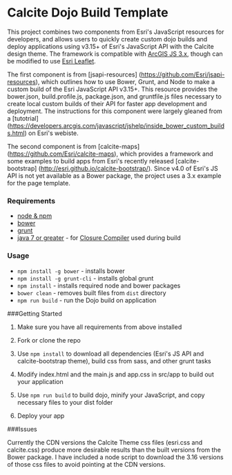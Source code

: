 # Calcite Dojo Build Template

This project combines two components from Esri's JavaScript resources for developers, and allows users to quickly create custom dojo builds and deploy applications using v3.15+ of Esri's JavaScript API with the Calcite design theme.  The framework is compatible with [ArcGIS JS 3.x](https://developers.arcgis.com/javascript/), though can be modified to use [Esri Leaflet](https://github.com/Esri/esri-leaflet). 

The first component is from [jsapi-resources] (https://github.com/Esri/jsapi-resources), which outlines how to use Bower, Grunt, and Node to make a custom build of the Esri JavaScript API v3.15+.  This resource provides the bower.json, build.profile.js, package.json, and gruntfile.js files necessary to create local custom builds of their API for faster app development and deployment.  The instructions for this component were largely gleaned from a [tutotrial] (https://developers.arcgis.com/javascript/jshelp/inside_bower_custom_builds.html) on Esri's webiste. 

The second component is from [calcite-maps] (https://github.com/Esri/calcite-maps), which provides a framework and some examples to build apps from Esri's recently released [calcite-bootstrap] (http://esri.github.io/calcite-bootstrap/).   Since v4.0 of Esri's JS API is not yet available as a Bower package, the project uses a 3.x example for the page template.  

### Requirements
* [node & npm](https://nodejs.org/)
* [bower](http://bower.io/)
* [grunt](http://gruntjs.com/)
* [java 7 or greater](https://java.com/en/download/) - for [Closure Compiler](https://github.com/google/closure-compiler) used during build

### Usage
* `npm install -g bower` - installs bower
* `npm install -g grunt-cli` - installs global grunt
* `npm install` - installs required node and bower packages
* `bower clean` - removes built files from `dist` directory
* `npm run build` - run the Dojo build on application

###Getting Started<a id="getting-started"></a>

1. Make sure you have all requirements from above installed

2. Fork or clone the repo

3. Use `npm install` to download all dependencies (Esri's JS API and calcite-bootstrap theme), build css from sass, and other grunt tasks

4. Modify index.html and the main.js and app.css in src/app to build out your application

5. Use `npm run build` to build dojo, minify your JavaScript, and copy necessary files to your dist folder 

6. Deploy your app

###Issues

Currently the CDN versions the Calcite Theme css files (esri.css and calcite.css) produce more desirable results than the built versions from the Bower package.  I have included a node script to download the 3.16 versions of those css files to avoid pointing at the CDN versions.  
